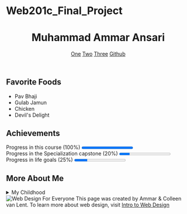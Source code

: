 # Web201c_Final_Project

<!DOCTYPE html>
<html lang="en">

<head>
  <meta charset="UTF-8">
  <title>Final Project</title>
  <link rel="stylesheet" href="styles.css">
</head>

<body>
  <header>
    <h1>Muhammad Ammar Ansari</h1>
    <nav>
      <a href="http://www.gmail.com">One</a>
      <a href="http://www.facebook.com">Two</a>
      <a href="http://www.google.com">Three</a>
      <a href="http://www.github.com/ammaritiz">Github</a><br>
    </nav>
  </header>
  <section>
    <h2>Favorite Foods</h2>
    <ul>
      <li>Pav Bhaji</li>
      <li>Gulab Jamun</li>
      <li>Chicken</li>
      <li>Devil's Delight</li>
    </ul>
  </section>
  <section>
    <h2>Achievements</h2>
    Progress in this course (100%)
    <progress value="100" max="100"></progress>
    <br>
    Progress in the Specialization capstone (20%)
    <progress value="20" max="100"></progress>
    <br>
    Progress in life goals (25%)
    <progress value="25" max="100"></progress>
  </section>
  <section>
    <h2>More About Me</h2>
    <details>
      <summary>My Childhood</summary>I grew up in Mumbai.I lived in a small house and I really miss the fun which I had
      back then.
    </details>
  </section>
  <footer>
    <img src="http://www.intro-webdesign.com/images/newlogo.png" alt="Web Design For Everyone">
    This page was created by Ammar &amp; Colleen van Lent.
    To learn more about web design, visit
    <a href="http://www.intro-webdesign.com/">Intro to Web Design</a>
  </footer>
</body>

</html>
